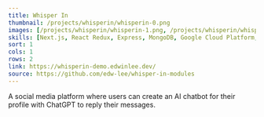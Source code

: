 ```yaml
---
title: Whisper In
thumbnail: /projects/whisperin/whisperin-0.png
images: [/projects/whisperin/whisperin-1.png, /projects/whisperin/whisperin-2.png]
skills: [Next.js, React Redux, Express, MongoDB, Google Cloud Platform, Vercel, ChatGPT API, Stripe API]
sort: 1
cols: 1
rows: 2
link: https://whisperin-demo.edwinlee.dev/
source: https://github.com/edw-lee/whisper-in-modules
---
```


A social media platform where users can create an AI chatbot for their profile with ChatGPT to reply their messages.